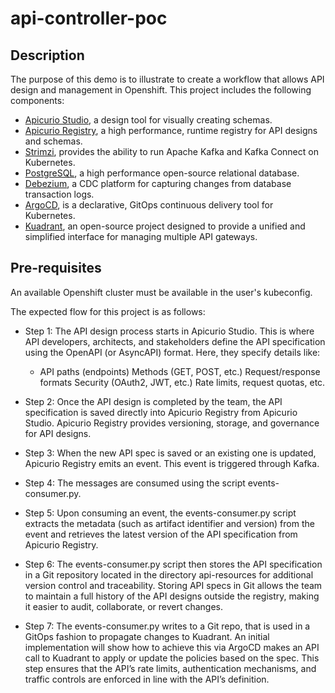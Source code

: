 # api-controller-poc

## Description

The purpose of this demo is to illustrate to create a workflow that allows API design and management in Openshift.
This project includes the following components:

* [Apicurio Studio](https://github.com/apicurio/apicurio-studio), a design tool for visually creating schemas.
* [Apicurio Registry](https://github.com/apicurio/apicurio-registry), a high performance, runtime registry for API designs and schemas.
* [Strimzi](https://github.com/strimzi), provides the ability to run Apache Kafka and Kafka Connect on Kubernetes.
* [PostgreSQL](https://github.com/postgres/postgres), a high performance open-source relational database.
* [Debezium](https://github.com/debezium/debezium/), a CDC platform for capturing changes from database transaction logs.
* [ArgoCD](https://github.com/argoproj/argo-cd), is a declarative, GitOps continuous delivery tool for Kubernetes.
* [Kuadrant](https://github.com/Kuadrant), an open-source project designed to provide a unified and simplified interface for managing multiple API gateways.

## Pre-requisites

An available Openshift cluster must be available in the user's kubeconfig.

The expected flow for this project is as follows:

* Step 1: The API design process starts in Apicurio Studio. This is where API developers, architects, and stakeholders define the API specification using the OpenAPI (or AsyncAPI) format. Here, they specify details like:
  * API paths (endpoints)
Methods (GET, POST, etc.)
Request/response formats
Security (OAuth2, JWT, etc.)
Rate limits, request quotas, etc.

* Step 2: Once the API design is completed by the team, the API specification is saved directly into Apicurio Registry from Apicurio Studio. Apicurio Registry provides versioning, storage, and governance for API designs.

* Step 3: When the new API spec is saved or an existing one is updated, Apicurio Registry emits an event. This event is triggered through Kafka.

* Step 4: The messages are consumed using the script events-consumer.py.

* Step 5: Upon consuming an event, the events-consumer.py script extracts the metadata (such as artifact identifier and version) from the event and retrieves the latest version of the API specification from Apicurio Registry.

* Step 6: The events-consumer.py script then stores the API specification in a Git repository located in the directory api-resources for additional version control and traceability. Storing API specs in Git allows the team to maintain a full history of the API designs outside the registry, making it easier to audit, collaborate, or revert changes.

* Step 7: The events-consumer.py writes to a Git repo, that is used in a GitOps fashion to propagate changes to Kuadrant. An initial implementation will show how to achieve this via ArgoCD makes an API call to Kuadrant to apply or update the policies based on the spec. This step ensures that the API’s rate limits, authentication mechanisms, and traffic controls are enforced in line with the API’s definition.